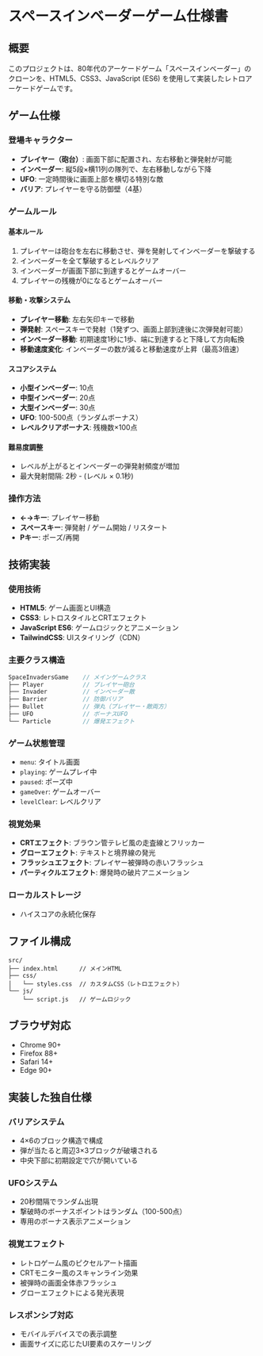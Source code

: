# スペースインベーダーゲーム仕様書

## 概要
このプロジェクトは、80年代のアーケードゲーム「スペースインベーダー」のクローンを、HTML5、CSS3、JavaScript (ES6) を使用して実装したレトロアーケードゲームです。

## ゲーム仕様

### 登場キャラクター
- **プレイヤー（砲台）**: 画面下部に配置され、左右移動と弾発射が可能
- **インベーダー**: 縦5段×横11列の隊列で、左右移動しながら下降
- **UFO**: 一定時間後に画面上部を横切る特別な敵
- **バリア**: プレイヤーを守る防御壁（4基）

### ゲームルール

#### 基本ルール
1. プレイヤーは砲台を左右に移動させ、弾を発射してインベーダーを撃破する
2. インベーダーを全て撃破するとレベルクリア
3. インベーダーが画面下部に到達するとゲームオーバー
4. プレイヤーの残機が0になるとゲームオーバー

#### 移動・攻撃システム
- **プレイヤー移動**: 左右矢印キーで移動
- **弾発射**: スペースキーで発射（1発ずつ、画面上部到達後に次弾発射可能）
- **インベーダー移動**: 初期速度1秒に1歩、端に到達すると下降して方向転換
- **移動速度変化**: インベーダーの数が減ると移動速度が上昇（最高3倍速）

#### スコアシステム
- **小型インベーダー**: 10点
- **中型インベーダー**: 20点  
- **大型インベーダー**: 30点
- **UFO**: 100-500点（ランダムボーナス）
- **レベルクリアボーナス**: 残機数×100点

#### 難易度調整
- レベルが上がるとインベーダーの弾発射頻度が増加
- 最大発射間隔: 2秒 - (レベル × 0.1秒)

### 操作方法
- **←→キー**: プレイヤー移動
- **スペースキー**: 弾発射 / ゲーム開始 / リスタート
- **Pキー**: ポーズ/再開

## 技術実装

### 使用技術
- **HTML5**: ゲーム画面とUI構造
- **CSS3**: レトロスタイルとCRTエフェクト  
- **JavaScript ES6**: ゲームロジックとアニメーション
- **TailwindCSS**: UIスタイリング（CDN）

### 主要クラス構造
```javascript
SpaceInvadersGame    // メインゲームクラス
├── Player           // プレイヤー砲台
├── Invader          // インベーダー敵
├── Barrier          // 防御バリア
├── Bullet           // 弾丸（プレイヤー・敵両方）
├── UFO              // ボーナスUFO
└── Particle         // 爆発エフェクト
```

### ゲーム状態管理
- `menu`: タイトル画面
- `playing`: ゲームプレイ中
- `paused`: ポーズ中
- `gameOver`: ゲームオーバー
- `levelClear`: レベルクリア

### 視覚効果
- **CRTエフェクト**: ブラウン管テレビ風の走査線とフリッカー
- **グローエフェクト**: テキストと境界線の発光
- **フラッシュエフェクト**: プレイヤー被弾時の赤いフラッシュ
- **パーティクルエフェクト**: 爆発時の破片アニメーション

### ローカルストレージ
- ハイスコアの永続化保存

## ファイル構成
```
src/
├── index.html      // メインHTML
├── css/
│   └── styles.css  // カスタムCSS（レトロエフェクト）
└── js/
    └── script.js   // ゲームロジック
```

## ブラウザ対応
- Chrome 90+
- Firefox 88+  
- Safari 14+
- Edge 90+

## 実装した独自仕様

### バリアシステム
- 4×6のブロック構造で構成
- 弾が当たると周辺3×3ブロックが破壊される
- 中央下部に初期設定で穴が開いている

### UFOシステム  
- 20秒間隔でランダム出現
- 撃破時のボーナスポイントはランダム（100-500点）
- 専用のボーナス表示アニメーション

### 視覚エフェクト
- レトロゲーム風のピクセルアート描画
- CRTモニター風のスキャンライン効果
- 被弾時の画面全体赤フラッシュ
- グローエフェクトによる発光表現

### レスポンシブ対応
- モバイルデバイスでの表示調整
- 画面サイズに応じたUI要素のスケーリング